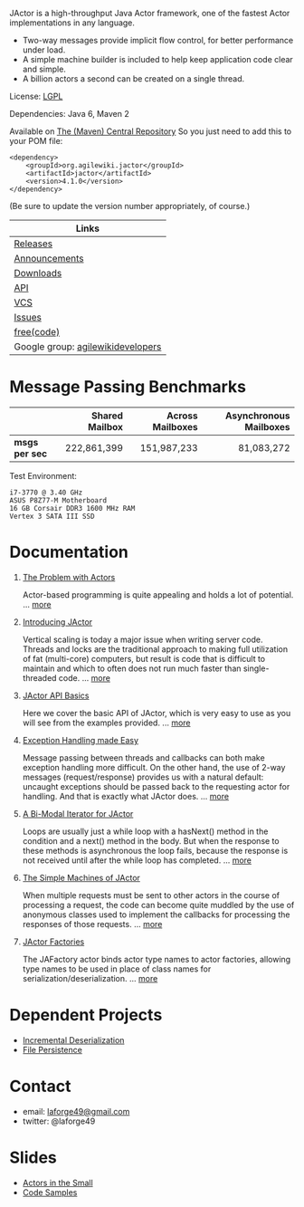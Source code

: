 JActor is a high-throughput Java Actor framework, one of the fastest Actor implementations in any language.
*   Two-way messages provide implicit flow control, for better performance under load.
*   A simple machine builder is included to help keep application code clear and simple.
*   A billion actors a second can be created on a single thread.

License: [LGPL](http://www.gnu.org/licenses/lgpl-2.1.txt)

Dependencies: Java 6, Maven 2

Available on [The (Maven) Central Repository](http://search.maven.org/#search|ga|1|org.agilewiki)
So you just need to add this to your POM file:
```
<dependency>
    <groupId>org.agilewiki.jactor</groupId>
    <artifactId>jactor</artifactId>
    <version>4.1.0</version>
</dependency>
```
(Be sure to update the version number appropriately, of course.)

| Links |
| --------------- |
| [Releases](https://freecode.com/projects/jactor/releases) |
| [Announcements](https://freecode.com/projects/jactor/announcements) |
| [Downloads](https://sourceforge.net/projects/jactor/files/) |
| [API](http://jactor.sourceforge.net/) |
| [VCS](https://github.com/laforge49/JActor/) |
| [Issues](https://github.com/laforge49/JActor/issues/) |
| [free(code)](http://freecode.com/projects/jactor/) |
| Google group: [agilewikidevelopers](http://groups.google.com/group/agilewikidevelopers/) |

# Message Passing Benchmarks
|              | Shared Mailbox | Across Mailboxes | Asynchronous Mailboxes |
| :----------- | -------------: | ---------------: | ---------------------: |
| **msgs per sec** |    222,861,399 |      151,987,233 |             81,083,272 |

Test Environment:
```
i7-3770 @ 3.40 GHz
ASUS P8Z77-M Motherboard
16 GB Corsair DDR3 1600 MHz RAM
Vertex 3 SATA III SSD
```

# Documentation
1.  [The Problem with Actors](https://www.ibm.com/developerworks/mydeveloperworks/blogs/jactor/entry/the_problem_with_actors56)

     Actor-based programming is quite appealing and holds a lot of potential. ...
     [more](https://www.ibm.com/developerworks/mydeveloperworks/blogs/jactor/entry/the_problem_with_actors56)

1.  [Introducing JActor](https://www.ibm.com/developerworks/mydeveloperworks/blogs/jactor/entry/introducing_jactor4)

     Vertical scaling is today a major issue when writing server code. Threads and locks are the traditional approach to
     making full utilization of fat (multi-core) computers, but result is code that is difficult to maintain and which to
     often does not run much faster than single-threaded code. ...
     [more](https://www.ibm.com/developerworks/mydeveloperworks/blogs/jactor/entry/introducing_jactor4)

1.  [JActor API Basics](https://www.ibm.com/developerworks/mydeveloperworks/blogs/jactor/entry/jactor_api_basics17)

    Here we cover the basic API of JActor, which is very easy to use as you will see from the examples provided. ...
    [more](https://www.ibm.com/developerworks/mydeveloperworks/blogs/jactor/entry/jactor_api_basics17)

1.  [Exception Handling made Easy](https://www.ibm.com/developerworks/mydeveloperworks/blogs/jactor/entry/exception_handling_made_easy4)

    Message passing between threads and callbacks can both make exception handling more difficult. On the other hand,
    the use of 2-way messages (request/response) provides us with a natural default: uncaught exceptions should be
    passed back to the requesting actor for handling. And that is exactly what JActor does. ...
    [more](https://www.ibm.com/developerworks/mydeveloperworks/blogs/jactor/entry/exception_handling_made_easy4)

1.  [A Bi-Modal Iterator for JActor](https://www.ibm.com/developerworks/mydeveloperworks/blogs/jactor/entry/a_bi_modal_iterator_for_jactor6)

    Loops are usually just a while loop with a hasNext() method in the condition and a next() method in the body. But
    when the response to these methods is asynchronous the loop fails, because the response is not received until after
    the while loop has completed. ...
    [more](https://www.ibm.com/developerworks/mydeveloperworks/blogs/jactor/entry/a_bi_modal_iterator_for_jactor6)

1.  [The Simple Machines of JActor](https://www.ibm.com/developerworks/mydeveloperworks/blogs/jactor/entry/the_simple_machines_of_jactor4)

    When multiple requests must be sent to other actors in the course of processing a request, the code can become quite
    muddled by the use of anonymous classes used to implement the callbacks for processing the responses of those
    requests. ...
    [more](https://www.ibm.com/developerworks/mydeveloperworks/blogs/jactor/entry/the_simple_machines_of_jactor4)

1.  [JActor Factories](https://www.ibm.com/developerworks/mydeveloperworks/blogs/jactor/entry/jactor_factories4)

    The JAFactory actor binds actor type names to actor factories, allowing type names to be used in place of class
    names for serialization/deserialization. ...
    [more](https://www.ibm.com/developerworks/mydeveloperworks/blogs/jactor/entry/jactor_factories4)

# Dependent Projects
*   [Incremental Deserialization](https://github.com/laforge49/JID)
*   [File Persistence](https://github.com/laforge49/JFile)

# Contact
*   email:   laforge49@gmail.com
*   twitter: @laforge49

# Slides
*   [Actors in the Small](http://www.slideshare.net/laforge49/actors-in-the-small)
*   [Code Samples](http://www.slideshare.net/laforge49/code-samples-13901008)
